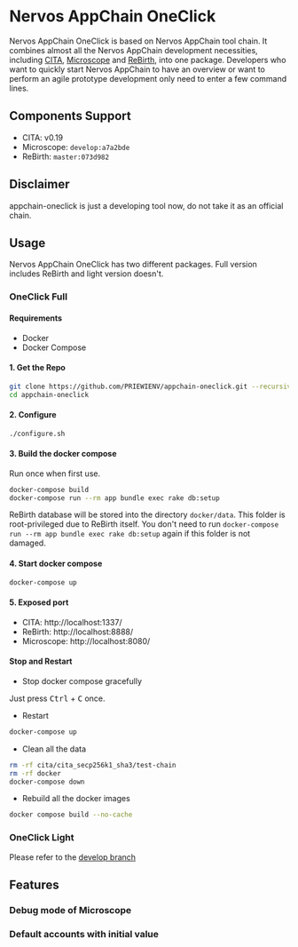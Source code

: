 # Nervos AppChain OneClick

Nervos AppChain OneClick is based on Nervos AppChain tool chain. It combines almost all the Nervos AppChain development necessities,  including [CITA](https://github.com/cryptape/cita), [Microscope](https://github.com/cryptape/microscope) and [ReBirth](https://github.com/cryptape/re-birth), into one package. Developers who want to quickly start Nervos AppChain to have an overview or want to perform an agile prototype development only need to enter a few command lines.

## Components Support

- CITA: v0.19
- Microscope: `develop:a7a2bde`
- ReBirth: `master:073d982`

## Disclaimer

appchain-oneclick is just a developing tool now, do not take it as an official chain.

## Usage

Nervos AppChain OneClick has two different packages. Full version includes ReBirth and light version doesn't.

### OneClick Full

#### Requirements

- Docker
- Docker Compose

#### 1. Get the Repo

```bash
git clone https://github.com/PRIEWIENV/appchain-oneclick.git --recursive
cd appchain-oneclick
```

#### 2. Configure

```bash
./configure.sh
```

#### 3. Build the docker compose

Run once when first use.

```bash
docker-compose build
docker-compose run --rm app bundle exec rake db:setup
```

ReBirth database will be stored into the directory `docker/data`. This folder is root-privileged due to ReBirth itself. You don't need to run `docker-compose run --rm app bundle exec rake db:setup` again if this folder is not damaged.

#### 4. Start docker compose

```bash
docker-compose up
```

#### 5. Exposed port

- CITA: http://localhost:1337/
- ReBirth: http://localhost:8888/
- Microscope: http://localhost:8080/

#### Stop and Restart

* Stop docker compose gracefully

Just press <kbd>Ctrl</kbd> + <kbd>C</kbd> once.

* Restart

```bash
docker-compose up
```

* Clean all the data

```bash
rm -rf cita/cita_secp256k1_sha3/test-chain
rm -rf docker
docker-compose down
```

* Rebuild all the docker images

```bash
docker compose build --no-cache
```

### OneClick Light

Please refer to the [develop branch](https://github.com/PRIEWIENV/appchain-oneclick/tree/develop)

## Features

### Debug mode of Microscope

### Default accounts with initial value
